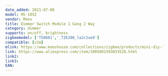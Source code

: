 ```yaml
---
date_added: 2021-07-08
model: MS-105Z
vendor: Moes
title: Dimmer Switch Module 1 Gang 2 Way
category: dimmer
supports: on/off, brightness
zigbeemodel: ['TS0601','_TZE200_la2c2uo9']
compatible: [z2m]
mlink: https://www.moeshouse.com/collections/zigbee/products/mini-diy-tuya-zigbee-3-0-smart-dimmer-switch-relay-module-tuya-zigbee3-0-hub-required-smart-life-tuya-app-works-with-alexa-google-home-voice-control-1-2-way-1-gang
link: https://www.aliexpress.com/item/1005001593033528.html
link2: 
link3: 
EAN: 
---
```

